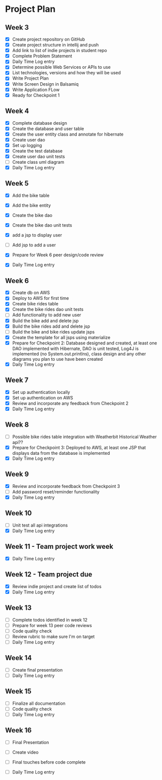 # Project Plan

## Week 3
 - [x] Create project repository on GitHub
 -	[x] Create project structure in intellij and push
 - [x] Add link to list of indie projects in student repo
 -	[x] Complete Problem Statement
 -	[x] Daily Time Log entry
 -	[x] Determine possible Web Services or APIs to use
 -	[x] List technologies, versions and how they will be used
 -	[x] Write Project Plan
 -	[x] Write Screen Design in Balsamiq
 -	[x] Write Application FLow
 -	[x] Ready for Checkpoint 1
	
## Week 4
 -	[x] Complete database design
 -	[x] Create the database and user table
 -	[x] Create the user entity class and annotate for hibernate
 -	[x] Create user dao
 -	[x] Set up logging
 -	[x] Create the test database
 -	[x] Create user dao unit tests
 -	[ ] Create class uml diagram
 -	[x] Daily Time Log entry
	
## Week 5
 -	[x] Add the bike table
 -	[x] Add the bike entity
 -	[x] Create the bike dao
 -	[x] Create the bike dao unit tests
 -	[x] add a jsp to display user
 -	[ ] Add jsp to add a user
 -	[x] Prepare for Week 6 peer design/code review

 -	[x] Daily Time Log entry
	
## Week 6
 -	[x] Create db on AWS
 -	[x] Deploy to AWS for first time
 -	[x] Create bike rides table
 - [x] Create the bike rides dao unit tests
 - [ ] Add functionality to add new user
 -	[x] Build the bike add and delete jsp  
 -	[x] Build the bike rides add and delete jsp
 - [ ] Build the bike and bike rides update jsps
 - [x] Create the template for all jsps using materialize
 -	[x] Prepare for Checkpoint 2: Database designed and created, at least one DAO implemented with Hibernate, DAO is unit tested, Log4J is implemented (no System.out.printlns), class design and any other diagrams you plan to use have been created
 -	[x] Daily Time Log entry
	
## Week 7
 - 	[x] Set up authentication locally
 -	[x] Set up authentication on AWS
 -	[x] Review and incorporate any feedback from Checkpoint 2
 -	[x] Daily Time Log entry
	
## Week 8
 -	[ ] Possible bike rides table integration with Weatherbit Historical Weather api??
 -	[x] Prepare for Checkpoint 3: Deployed to AWS, at least one JSP that displays data from the database is implemented
 - 	[x] Daily Time Log entry
	
## Week 9
 -	[x] Review and incorporate feedback from Checkpoint 3
 -	[ ] Add password reset/reminder functionality
 -	[x] Daily Time Log entry
	
## Week 10
 -	[ ] Unit test all api integrations
 -	[x] Daily Time Log entry
	
## Week 11 - Team project work week
 -	[x] Daily Time Log entry
	
## Week 12 - Team project due
 -	[x] Review indie project and create list of todos
 -	[x] Daily Time Log entry
	
## Week 13
 -	[ ] Complete todos identified in week 12
 -	[ ] Prepare for week 13 peer code reviews
 -	[ ] Code quality check
 -	[ ] Review rubric to make sure I'm on target
 -	[ ] Daily Time Log entry
	
## Week 14
 -	[ ] Create final presentation
 -	[ ] Daily Time Log entry
	
## Week 15
 -	[ ] Finalize all documentation
 -	[ ] Code quality check
 -	[ ] Daily Time Log entry
	
## Week 16
 -	[ ] Final Presentation
 -	[ ] Create video
 -	[ ] Final touches before code complete
 -	[ ] Daily Time Log entry

	
	
	
	
	
	